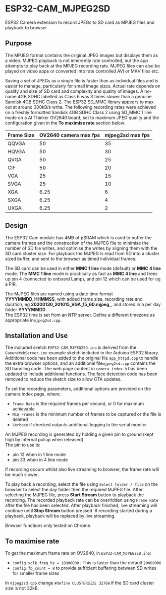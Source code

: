 # ESP32-CAM_MJPEG2SD
ESP32 Camera extension to record JPEGs to SD card as MPJEG files and playback to browser 

## Purpose
The MPJEG format contains the original JPEG images but displays them as a video. MJPEG playback is not inherently rate controlled, but the app attempts to play back at the MPJEG recording rate. MJPEG files can also be played on video apps or converted into rate controlled AVI or MKV files etc.

Saving a set of JPEGs as a single file is faster than as individual files and is easier to manage, particularly for small image sizes. Actual rate depends on quality and size of SD card and complexity and quality of images. A no-name 4GB SDHC labelled as Class 6 was 3 times slower than a genuine Sandisk 4GB SDHC Class 2. The ESP32 SD_MMC library appears to max out at around 300kB/s write. The following recording rates were achieved on a freshly formatted Sandisk 4GB SDHC Class 2 using SD_MMC 1 line mode on a AI Thinker OV2640 board, set to maximum JPEG quality and the configuration given in the __To maximise rate__ section below.

Frame Size | OV2640 camera max fps | mjpeg2sd max fps
------------ | ------------- | -------------
QQVGA | 50 | 35 
HQVGA | 50 | 30
QVGA | 50 | 25
CIF | 50 | 20
VGA | 25 | 15
SVGA | 25 | 10
XGA | 6.25 | 6
SXGA | 6.25 | 4
UXGA | 6.25 | 2

## Design

The ESP32 Cam module has 4MB of pSRAM which is used to buffer the camera frames and the construction of the MJPEG file to minimise the number of SD file writes, and optimise the writes by aligning them with the SD card cluster size. For playback the MJPEG is read from SD into a cluster sized buffer, and sent to the browser as timed individual frames.

The SD card can be used in either __MMC 1 line__ mode (default) or __MMC 4 line__ mode. The __MMC 1 line__ mode is practically as fast as __MMC 4 line__ and frees up pin 4 (connected to onboard Lamp), and pin 12 which can be used for eg a PIR.  

The MJPEG files are named using a date time format __YYYYMMDD_HHMMSS__, with added frame size, recording rate and duration, eg __20200130_201015_VGA_15_60.mjpeg___, and stored in a per day folder __YYYYMMDD__.  
The ESP32 time is set from an NTP server. Define a different timezone as appropriate in`mjpeg2sd.cpp`.


## Installation and Use

The included sketch `ESP32-CAM_MJPEG2SD.ino` is derived from the `CameraWebServer.ino` example sketch included in the Arduino ESP32 library. Additional code has been added to the original file `app_httpd.cpp` to handle the extra browser options, and an additional file`mjpeg2sd.cpp` contains the SD handling code. The web page content in `camera_index.h` has been updated to include additional functions. The face detection code has been removed to reduce the sketch size to allow OTA updates.

To set the recording parameters, additional options are provided on the camera index page, where:
* `Frame Rate` is the required frames per second, or 0 for maximum achievable
* `Min Frames` is the minimum number of frames to be captured or the file is deleted
* `Verbose` if checked outputs additional logging to the serial monitor

An MJPEG recording is generated by holding a given pin to ground (kept high by internal pullup when released).  
The pin to use is:
* pin 12 when in 1 line mode
* pin 33 when in 4 line mode

If recording occurs whilst also live streaming to browser, the frame rate will be much slower.

To play back a recording, select the file using `Select folder / file` on the browser to select the day folder then the required MJPEG file.
After selecting the MJPEG file, press __Start Stream__ button to playback the recording. The recorded playback rate can be overridden using `Frame Rate` after the file has been selected. After playback finished, live streaming will continue until __Stop Stream__ button pressed. If recording started during a playback, playback will be replaced by live streaming.

Browser functions only tested on Chrome.


## To maximise rate

To get the maximum frame rate on OV2640, in `ESP32-CAM_MJPEG2SD.ino`:
* `config.xclk_freq_hz = 10000000;` This is faster than the default `20000000` 
* `config.fb_count = 8` to provide sufficient buffering between SD writes for smaller frame sizes 

In `mjpeg2sd.cpp` change `#define CLUSTERSIZE 32768` if the SD card cluster size is not 32kB.

